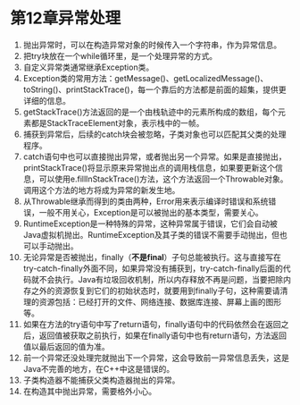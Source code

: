 # 第12章异常处理

1.  抛出异常时，可以在构造异常对象的时候传入一个字符串，作为异常信息。
2.  把try块放在一个while循环里，是一个处理异常的方式。
3.  自定义异常类通常继承Exception类。
4.  Exception类的常用方法：getMessage()、getLocalizedMessage()、toString()、printStackTrace()，每一个靠后的方法都是前面的超集，提供更详细的信息。
5.  getStackTrace()方法返回的是一个由栈轨迹中的元素所构成的数组，每个元素都是StackTraceElement对象，表示栈中的一帧。
6.  捕获到异常后，后续的catch块会被忽略，子类对象也可以匹配其父类的处理程序。
7.  catch语句中也可以直接抛出异常，或者抛出另一个异常。如果是直接抛出，printStackTrace()将显示原来异常抛出点的调用栈信息，如果要更新这个信息，可以使用e.fillInStackTrace()方法，这个方法返回一个Throwable对象。调用这个方法的地方将成为异常的新发生地。
8.  从Throwable继承而得到的类由两种，Error用来表示编译时错误和系统错误，一般不用关心，Exception是可以被抛出的基本类型，需要关心。
9.  RuntimeException是一种特殊的异常，这种异常属于错误，它们会自动被Java虚拟机抛出。RuntimeException及其子类的错误不需要手动抛出，但也可以手动抛出。
10.  无论异常是否被抛出，finally（**不是final**）子句总能被执行。这与直接写在try-catch-finally外面不同，如果异常没有捕获到，try-catch-finally后面的代码就不会执行。Java有垃圾回收机制，所以内存释放不再是问题，当要把除内存之外的资源恢复到它们的初始状态时，就要用到finally子句，这种需要请清理的资源包括：已经打开的文件、网络连接、数据库连接、屏幕上画的图形等。
11.  如果在方法的try语句中写了return语句，finally语句中的代码依然会在返回之后，返回值被获取之前执行，如果在finally语句中也有return语句，方法返回值以最后返回的值为准。
12.  前一个异常还没处理完就抛出下一个异常，这会导致前一异常信息丢失，这是Java不完善的地方，在C++中这是错误的。
13.  子类构造器不能捕获父类构造器抛出的异常。
14.  在构造其中抛出异常，需要格外小心。